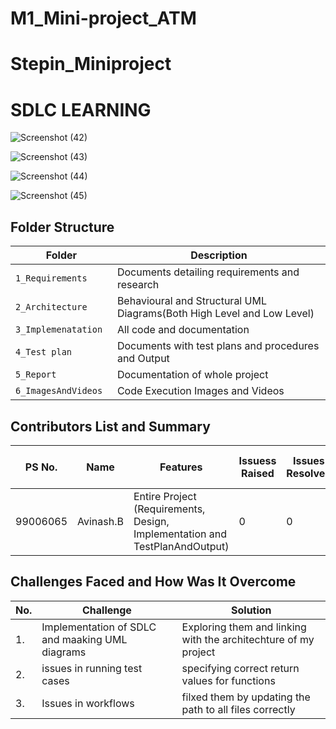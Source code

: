 # M1_Mini-project_ATM
# Stepin_Miniproject

# SDLC LEARNING
![Screenshot (42)](https://user-images.githubusercontent.com/101548454/160989679-e6cc4538-ad37-4c93-86de-52ce591bee13.png)

![Screenshot (43)](https://user-images.githubusercontent.com/101548454/160989704-60502d03-6c5b-4aa7-96b7-1c10742850b4.png)

![Screenshot (44)](https://user-images.githubusercontent.com/101548454/160989713-3d69bb81-f89d-4dbe-8024-14b600bac1f1.png)

![Screenshot (45)](https://user-images.githubusercontent.com/101548454/160989740-878d2fe0-67e6-488a-a933-a683c8da63eb.png)


## Folder Structure
Folder                   | Description
-------------------------| -----------------------------------------
`1_Requirements`         | Documents detailing requirements and research
`2_Architecture     `         | Behavioural and Structural UML Diagrams(Both High Level and Low Level)
`3_Implemenatation `     | All code and documentation
`4_Test plan     `       | Documents with test plans and procedures and Output
`5_Report`               | Documentation of whole project
`6_ImagesAndVideos`      | Code Execution Images and Videos

## Contributors List and Summary
PS No. |  Name               |    Features    | Issuess Raised |Issues Resolved|No Test Cases|Test Case Pass
-------|---------------------|----------------|----------------|---------------|-------------|--------------
99006065 |Avinash.B   | Entire Project (Requirements, Design, Implementation and TestPlanAndOutput)  | 0        |0  | 0 | 0    
  
## Challenges Faced and How Was It Overcome
| No. | Challenge | Solution
|-----|-----------|--------
|1. | Implementation of SDLC and maaking UML diagrams | Exploring them and linking with the architechture of my project 
|2. | issues in running test cases | specifying correct return values for functions
|3. | Issues in workflows | filxed them by updating the path to all files correctly
